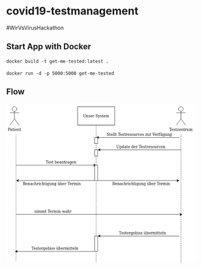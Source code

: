 # covid19-testmanagement
#WirVsVirusHackathon


## Start App with Docker
```
docker build -t get-me-tested:latest .

docker run -d -p 5000:5000 get-me-tested
```
## Flow
![Flow](flow_get_me_tested.jpg)

